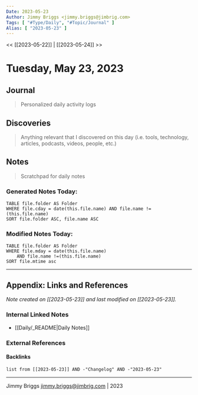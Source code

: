 ```yaml
---
Date: 2023-05-23
Author: Jimmy Briggs <jimmy.briggs@jimbrig.com>
Tags: [ "#Type/Daily", "#Topic/Journal" ]
Alias: [ "2023-05-23" ]
---
```


<< [[2023-05-22]] | [[2023-05-24]] >>

# Tuesday, May 23, 2023

## Journal

> Personalized daily activity logs

## Discoveries

> Anything relevant that I discovered on this day (i.e. tools, technology, articles, podcasts, videos, people, etc.)

## Notes

> Scratchpad for daily notes

### Generated Notes Today:

```dataview
TABLE file.folder AS Folder 
WHERE file.cday = date(this.file.name) AND file.name !=(this.file.name) 
SORT file.folder ASC, file.name ASC
```

### Modified Notes Today:

```dataview
TABLE file.folder AS Folder
WHERE file.mday = date(this.file.name) 
	AND file.name !=(this.file.name)
SORT file.mtime asc
```

***

## Appendix: Links and References

*Note created on [[2023-05-23]] and last modified on [[2023-05-23]].*

### Internal Linked Notes

- [[Daily/_README|Daily Notes]]

### External References

#### Backlinks

```dataview
list from [[2023-05-23]] AND -"Changelog" AND -"2023-05-23"
```


***

Jimmy Briggs <jimmy.briggs@jimbrig.com> | 2023